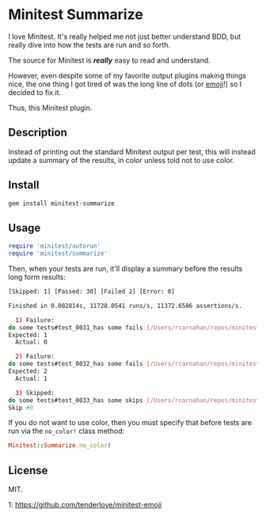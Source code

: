 # Minitest Summarize

I love Minitest. It's really helped me not just better understand BDD, but
really dive into how the tests are run and so forth.

The source for Minitest is **_really_** easy to read and understand.

However, even despite some of my favorite output plugins making things nice,
the one thing I got tired of was the long line of dots (or [emoji](1)!) so I
decided to fix it.

Thus, this Minitest plugin.

## Description

Instead of printing out the standard Minitest output per test, this will
instead update a summary of the results, in color unless told not to use color.

## Install

```sh
gem install minitest-summarize
```

## Usage

```ruby
require 'minitest/autorun'
require 'minitest/summarize'
```

Then, when your tests are run, it'll display a summary before the results long
form results:

```sh
[Skipped: 1] [Passed: 30] [Failed 2] [Error: 0]

Finished in 0.002814s, 11728.0541 runs/s, 11372.6586 assertions/s.

  1) Failure:
do some tests#test_0031_has some fails [/Users/rcarnahan/repos/minitest-summarize/spec/main_spec.rb:14]:
Expected: 1
  Actual: 0

  2) Failure:
do some tests#test_0032_has some fails [/Users/rcarnahan/repos/minitest-summarize/spec/main_spec.rb:14]:
Expected: 2
  Actual: 1

  3) Skipped:
do some tests#test_0033_has some skips [/Users/rcarnahan/repos/minitest-summarize/spec/main_spec.rb:20]:
Skip #0
```

If you do not want to use color, then you must specify that before tests are
run via the `no_color!` class method:

```ruby
Minitest::Summarize.no_color!
```

## License

MIT.

1: <https://github.com/tenderlove/minitest-emoji>